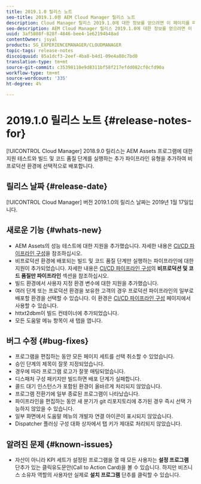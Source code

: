 ```yaml
---
title: 2019.1.0 릴리스 노트
seo-title: 2019.1.0용 AEM Cloud Manager 릴리스 노트
description: Cloud Manager 릴리스 2019.1.0에 대한 정보를 얻으려면 이 페이지를 따르십시오.
seo-description: AEM Cloud Manager 릴리스 2019.1.0에 대한 정보를 얻으려면 이 페이지를 따르십시오.
uuid: 3af5808f-828f-4846-bee4-1e62194b48ad
contentOwner: jsyal
products: SG_EXPERIENCEMANAGER/CLOUDMANAGER
topic-tags: release-notes
discoiquuid: 85a1dcf3-2eef-4ba8-b4d1-09e4a88c7bd0
translation-type: tm+mt
source-git-commit: c35398110e9d8311bf58f217efdd082cf0cfd90a
workflow-type: tm+mt
source-wordcount: '335'
ht-degree: 4%

---
```



# 2019.1.0 릴리스 노트 {#release-notes-for}

[!UICONTROL Cloud Manager] 2018.9.0 릴리스는 AEM Assets 프로그램에 대한 지원 테스트와 빌드 및 코드 품질 단계를 실행하는 추가 파이프라인 유형을 추가하여 비프로덕션 환경에 선택적으로 배포합니다.

## 릴리스 날짜 {#release-date}

[!UICONTROL Cloud Manager] 버전 2019.1.0의 릴리스 날짜는 2019년 1월 17일입니다.

## 새로운 기능 {#whats-new}

* AEM Assets의 성능 테스트에 대한 지원을 추가했습니다. 자세한 내용은 [CI/CD 파이프라인 구성](configuring-pipeline.md)을 참조하십시오.
* 비프로덕션 환경에 배포되는 빌드 및 코드 품질 단계만 실행하는 파이프라인에 대한 지원이 추가되었습니다. 자세한 내용은 [CI/CD 파이프라인 구성](configuring-pipeline.md)의 **비프로덕션 및 코드 품질만 파이프라인** 섹션을 참조하십시오.
* 빌드 환경에서 사용자 지정 환경 변수에 대한 지원을 추가했습니다.
* 여러 단계 또는 프로덕션 환경을 보유한 고객의 경우 프로덕션 파이프라인의 일부로 배포할 환경을 선택할 수 있습니다. 이 환경은 [CI/CD 파이프라인 구성](configuring-pipeline.md) 페이지에서 사용할 수 있습니다.
* httxt2dbm이 빌드 컨테이너에 추가되었습니다.
* 모든 도움말 메뉴 항목이 새 탭을 엽니다.

## 버그 수정 {#bug-fixes}

* 프로그램을 편집하는 동안 모든 페이지 세트를 선택 취소할 수 있었습니다.
* 승인 단계의 제목이 잘못 지정되었습니다.
* 경우에 따라 프로그램 로고가 잘못 매팅되었습니다.
* 디스패처 구성 패키지만 빌드하면 배포 단계가 실패합니다.
* 콜드 대기 인스턴스가 포함된 환경이 올바르게 처리되지 않았습니다.
* 프로그램 전환기에 일부 종료된 프로그램이 나타났습니다.
* 파이프라인을 편집하는 동안 새 분기가 git 리포지토리에 추가된 경우 즉시 선택 가능하지 않았을 수 있습니다.
* 일부 화면에서 도움말 메뉴의 개발자 연결 아이콘이 표시되지 않았습니다.
* Dispatcher 플러싱 구성 대화 상자에서 탭 키가 제대로 처리되지 않았습니다.

## 알려진 문제 {#known-issues}

* 자산이 아니라 KPI 세트가 설정된 프로그램을 열 때 모든 사용자는 **설정 프로그램** 단추가 있는 클릭유도문안(Call to Action Card)을 볼 수 있습니다. 하지만 비즈니스 소유자 역할의 사용자만 실제로 **설치 프로그램** 단추를 클릭할 수 있습니다.